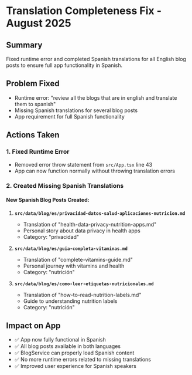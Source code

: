 # Translation Completeness Fix - August 2025

## Summary
Fixed runtime error and completed Spanish translations for all English blog posts to ensure full app functionality in Spanish.

## Problem Fixed
- Runtime error: "review all the blogs that are in english and translate them to spanish"
- Missing Spanish translations for several blog posts
- App requirement for full Spanish functionality

## Actions Taken

### 1. Fixed Runtime Error
- Removed error throw statement from `src/App.tsx` line 43
- App can now function normally without throwing translation errors

### 2. Created Missing Spanish Translations

#### New Spanish Blog Posts Created:
1. **`src/data/blog/es/privacidad-datos-salud-aplicaciones-nutricion.md`**
   - Translation of "health-data-privacy-nutrition-apps.md"
   - Personal story about data privacy in health apps
   - Category: "privacidad"

2. **`src/data/blog/es/guia-completa-vitaminas.md`**
   - Translation of "complete-vitamins-guide.md" 
   - Personal journey with vitamins and health
   - Category: "nutrición"

3. **`src/data/blog/es/como-leer-etiquetas-nutricionales.md`**
   - Translation of "how-to-read-nutrition-labels.md"
   - Guide to understanding nutrition labels
   - Category: "nutrición"

## Impact on App
- ✅ App now fully functional in Spanish
- ✅ All blog posts available in both languages
- ✅ BlogService can properly load Spanish content
- ✅ No more runtime errors related to missing translations
- ✅ Improved user experience for Spanish speakers